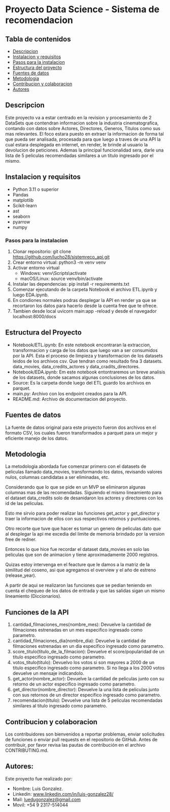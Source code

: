 # Proyecto Data Science - Sistema de recomendacion

## Tabla de contenidos

- [Descripcion](#Description)
- [Instalacion y requisitos](#instalacion-y-requisitos)
- [Pasos para la instalacion](#pasos-para-la-instalacion)
- [Estructura del proyecto](#estructura-del-proyecto)
- [Fuentes de datos](#fuentes-de-datos)
- [Metodologia](#metodologia)
- [Contribucion y colaboracion](#contribucion-y-colaboracion)
- [Autores](#autores)

## Descripcion

Este proyecto va a estar centrado en la revision y procesamiento de 2 DataSets que contendran informacion sobre la industria cinematografica, contando con datos sobre Actores, Directores, Generos, Titulos como sus mas relevantes.
El foco estara puesto en extraer la informacion de forma tal que pueda ser analisada, procesada para que luego a traves de una API la cual estara desplegada en internet, en render, le brinde al usuario la devolucion de peticiones. 
Ademas la principal funcionalidad sera, darle una lista de 5 peliculas recomendadas similares a un titulo ingresado por el mismo.


##  Instalacion y requisitos

* Python 3.11 o superior
* Pandas
* matplotlib
* Scikit-learn
* ast
* seaborn
* pyarrow
* numpy

### Pasos para la instalacion

1. Clonar repositorio: git clone https://github.com/lucho28/sistemreco_api.git
2. Crear entorno virtual: python3 -m venv venv
3. Activar entorno virtual
    * Windows: venv\Scripts\activate   
    * macOS/Linux: source venv/bin/activate
4. Instalar las dependencias: pip install -r requirements.txt
5. Comenzar ejecutando de la carpeta Notebook el archivo ETL.ipynb y luego EDA.ipynb.
6. En condiones normales podras desplegar la API en render ya que se recortaron los datos para hacerlo desde la cuenta free que te ofrece.
7. Tambien desde local uvicorn main:app -reload y desde el navegador localhost:8000/docs

## Estructura del Proyecto

* Notebook/ETL.ipynb: En este notebook encontraran la extraccion, transformacion y carga de los datos que luego van a ser consumidos por la API. Esta el proceso de limpieza y transformacion de los datasets leidos de los archivos csv. Que tendran como resultado fina 3 datasets. data_movies, data_credits_actores y data_cradits_directores.
* Notebook/EDA.ipynb: Em este notebook entontraremos un breve analisis de los datasets, donde sacamos algunas conclusiones de los datos.
* Source: Es la carpeta donde luego del ETL guardo los archivos en parquet.
* main.py: Archivo con los endpoint creados para la API.
* README.md: Archivo de documentacion del proyecto.

## Fuentes de datos

La fuente de datos original para este proyecto fueron dos archivos en el formato CSV, los cuales fueron transformados a parquet para un mejor y eficiente manejo de los datos.

## Metodologia

La metodologia abordada fue comenzar primero con el datasets de peliculas llamado data_movies, transformando los datos, revisando valores nulos, columnas candidatas a ser eliminadas, etc.

Considerando que lo que se pide en un MVP se eliminaron algunas columnas mas de las recomendadas. Siguiendo el mismo lineamiento para el dataset data_credits solo de desanidaron los actores y directores con los id de las peliculas.

Esto me sirvio para poder realizar las funciones get_actor y get_director y traer la informacion de ellos con sus respectivos retornos y puntuaciones.

Otro recorte que tuve que hacer es tomar un genero de peliculas dato que al desplegar la api me excedia del limite de memoria brindado por la version free de redner.

Entonces lo que hice fue recordar el dataset data_movies en solo las peliculas que son de animacion y tiene aproximadamente 2000 registros.

Quizas estoy intervenga en el feacture que le damos a la matriz de la similitud del coseno, asi que agregamos el overview y el año de estreno (release_year).

A partir de aqui se realizaron las funciones que se pedian teniendo en cuenta el chequeo de los datos de entrada y que las salidas sigan un mismo lineamiento (Diccionarios).

## Funciones de la API

1. cantidad_filmaciones_mes(nombre_mes): Devuelve la cantidad de filmaciones estrenadas en un mes especifico ingresado como parametro.
2. cantidad_filmaciones_dia(nombre_dia): Devuelve la cantidad de filmaciones estrenadas en un dia especifico ingresado como parametro.
3. score_titulo(titulo_de_la_filmacion): Devuelve el score/popularidad de un titulo especifico ingresado como parametro.
4. votos_titulo(titulo): Devuelvo los votos si son mayores a 2000 de un titulo especifico ingresado como parametro. Si no llega a los 2000 votos devuelve un mensaje indicandolo.
5. get_actor(nombre_actor): Devuelve la cantidad de peliculas junto con su retorno de un actor especifico ingresado como parametro.
6. get_director(nombre_director): Devuelve la una lista de peliculas junto con sus retornos de un director especifico ingresado como parametro.
7. recomendacion(titulo): Devuelve una lista de 5 peliculas recomendadas similares al titulo ingresado como parametro.

## Contribucion y colaboracion

Los contribuidores son bienvenidos a reportar problemas, enviar solicitudes de funciones o enviar pull requests en el repositorio de GitHub. Antes de contribuir, por favor revisa las pautas de contribución en el archivo CONTRIBUTING.md.

## Autores:

Este proyecto fue realizado por:

* Nombre: Luis Gonzalez.
* Linkedin: www.linkedin.com/in/luis-gonzalez28/
* Mail: luedugonzalez@gmail.com
* Movil: +54 9 2317-514044

